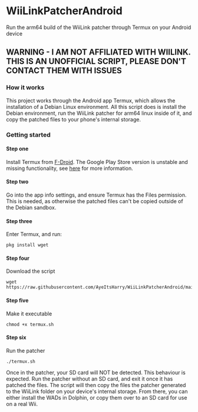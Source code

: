 # WiiLinkPatcherAndroid
Run the arm64 build of the WiiLink patcher through Termux on your Android device 

## WARNING - I AM NOT AFFILIATED WITH WIILINK. THIS IS AN UNOFFICIAL SCRIPT, PLEASE DON'T CONTACT THEM WITH ISSUES

### How it works
This project works through the Android app Termux, which allows the installation of a Debian Linux environment. All this script does is install the Debian environment, run the WiiLink patcher for arm64 linux inside of it, and copy the patched files to your phone's internal storage.

### Getting started
#### Step one
Install Termux from [F-Droid](https://f-droid.org/en/packages/com.termux/). The Google Play Store version is unstable and missing functionality, see [here](https://github.com/termux-play-store/) for more information.
#### Step two
Go into the app info settings, and ensure Termux has the Files permission. This is needed, as otherwise the patched files can't be copied outside of the Debian sandbox.
#### Step three
Enter Termux, and run:
```
pkg install wget
```
#### Step four
Download the script
```
wget https://raw.githubusercontent.com/AyeItsHarry/WiiLinkPatcherAndroid/main/termux.sh
```
#### Step five
Make it executable
```
chmod +x termux.sh
```
#### Step six
Run the patcher
```
./termux.sh
```
Once in the patcher, your SD card will NOT be detected. This behaviour is expected. Run the patcher without an SD card, and exit it once it has patched the files. The script will then copy the files the patcher generated to the WiiLink folder on your device's internal storage. From there, you can either install the WADs in Dolphin, or copy them over to an SD card for use on a real Wii.
